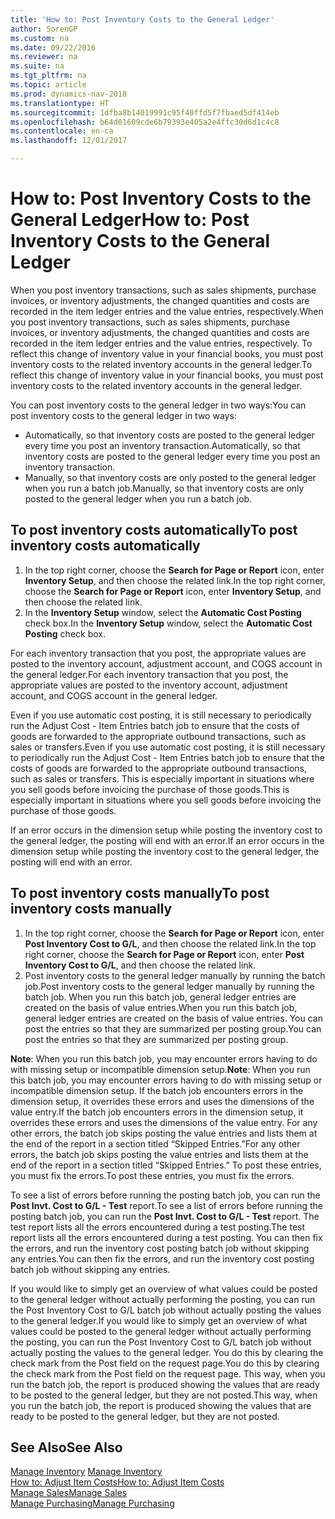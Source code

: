 ```yaml
---
title: 'How to: Post Inventory Costs to the General Ledger'
author: SorenGP
ms.custom: na
ms.date: 09/22/2016
ms.reviewer: na
ms.suite: na
ms.tgt_pltfrm: na
ms.topic: article
ms.prod: dynamics-nav-2018
ms.translationtype: HT
ms.sourcegitcommit: 1dfba8b14019991c95f40ffd5f7fbaed5df414eb
ms.openlocfilehash: b64d01609cde6b79393e405a2e4ffc30d6d1c4c8
ms.contentlocale: en-ca
ms.lasthandoff: 12/01/2017

---
```


# <a name="how-to-post-inventory-costs-to-the-general-ledger"></a><span data-ttu-id="80c95-102">How to: Post Inventory Costs to the General Ledger</span><span class="sxs-lookup"><span data-stu-id="80c95-102">How to: Post Inventory Costs to the General Ledger</span></span>   
<span data-ttu-id="80c95-103">When you post inventory transactions, such as sales shipments, purchase invoices, or inventory adjustments, the changed quantities and costs are recorded in the item ledger entries and the value entries, respectively.</span><span class="sxs-lookup"><span data-stu-id="80c95-103">When you post inventory transactions, such as sales shipments, purchase invoices, or inventory adjustments, the changed quantities and costs are recorded in the item ledger entries and the value entries, respectively.</span></span> <span data-ttu-id="80c95-104">To reflect this change of inventory value in your financial books, you must post inventory costs to the related inventory accounts in the general ledger.</span><span class="sxs-lookup"><span data-stu-id="80c95-104">To reflect this change of inventory value in your financial books, you must post inventory costs to the related inventory accounts in the general ledger.</span></span>

<span data-ttu-id="80c95-105">You can post inventory costs to the general ledger in two ways:</span><span class="sxs-lookup"><span data-stu-id="80c95-105">You can post inventory costs to the general ledger in two ways:</span></span>

- <span data-ttu-id="80c95-106">Automatically, so that inventory costs are posted to the general ledger every time you post an inventory transaction.</span><span class="sxs-lookup"><span data-stu-id="80c95-106">Automatically, so that inventory costs are posted to the general ledger every time you post an inventory transaction.</span></span>
- <span data-ttu-id="80c95-107">Manually, so that inventory costs are only posted to the general ledger when you run a batch job.</span><span class="sxs-lookup"><span data-stu-id="80c95-107">Manually, so that inventory costs are only posted to the general ledger when you run a batch job.</span></span>


## <a name="to-post-inventory-costs-automatically"></a><span data-ttu-id="80c95-108">To post inventory costs automatically</span><span class="sxs-lookup"><span data-stu-id="80c95-108">To post inventory costs automatically</span></span>
1. <span data-ttu-id="80c95-109">In the top right corner, choose the **Search for Page or Report** icon, enter **Inventory Setup**, and then choose the related link.</span><span class="sxs-lookup"><span data-stu-id="80c95-109">In the top right corner, choose the **Search for Page or Report** icon, enter **Inventory Setup**, and then choose the related link.</span></span>
2. <span data-ttu-id="80c95-110">In the **Inventory Setup** window, select the **Automatic Cost Posting** check box.</span><span class="sxs-lookup"><span data-stu-id="80c95-110">In the **Inventory Setup** window, select the **Automatic Cost Posting** check box.</span></span>

<span data-ttu-id="80c95-111">For each inventory transaction that you post, the appropriate values are posted to the inventory account, adjustment account, and COGS account in the general ledger.</span><span class="sxs-lookup"><span data-stu-id="80c95-111">For each inventory transaction that you post, the appropriate values are posted to the inventory account, adjustment account, and COGS account in the general ledger.</span></span>

<span data-ttu-id="80c95-112">Even if you use automatic cost posting, it is still necessary to periodically run the Adjust Cost - Item Entries batch job to ensure that the costs of goods are forwarded to the appropriate outbound transactions, such as sales or transfers.</span><span class="sxs-lookup"><span data-stu-id="80c95-112">Even if you use automatic cost posting, it is still necessary to periodically run the Adjust Cost - Item Entries batch job to ensure that the costs of goods are forwarded to the appropriate outbound transactions, such as sales or transfers.</span></span> <span data-ttu-id="80c95-113">This is especially important in situations where you sell goods before invoicing the purchase of those goods.</span><span class="sxs-lookup"><span data-stu-id="80c95-113">This is especially important in situations where you sell goods before invoicing the purchase of those goods.</span></span>

<span data-ttu-id="80c95-114">If an error occurs in the dimension setup while posting the inventory cost to the general ledger, the posting will end with an error.</span><span class="sxs-lookup"><span data-stu-id="80c95-114">If an error occurs in the dimension setup while posting the inventory cost to the general ledger, the posting will end with an error.</span></span>

## <a name="to-post-inventory-costs-manually"></a><span data-ttu-id="80c95-115">To post inventory costs manually</span><span class="sxs-lookup"><span data-stu-id="80c95-115">To post inventory costs manually</span></span>
1. <span data-ttu-id="80c95-116">In the top right corner, choose the **Search for Page or Report** icon, enter **Post Inventory Cost to G/L**, and then choose the related link.</span><span class="sxs-lookup"><span data-stu-id="80c95-116">In the top right corner, choose the **Search for Page or Report** icon, enter **Post Inventory Cost to G/L**, and then choose the related link.</span></span>
2. <span data-ttu-id="80c95-117">Post inventory costs to the general ledger manually by running the batch job.</span><span class="sxs-lookup"><span data-stu-id="80c95-117">Post inventory costs to the general ledger manually by running the batch job.</span></span> <span data-ttu-id="80c95-118">When you run this batch job, general ledger entries are created on the basis of value entries.</span><span class="sxs-lookup"><span data-stu-id="80c95-118">When you run this batch job, general ledger entries are created on the basis of value entries.</span></span> <span data-ttu-id="80c95-119">You can post the entries so that they are summarized per posting group.</span><span class="sxs-lookup"><span data-stu-id="80c95-119">You can post the entries so that they are summarized per posting group.</span></span>

<span data-ttu-id="80c95-120">**Note**: When you run this batch job, you may encounter errors having to do with missing setup or incompatible dimension setup.</span><span class="sxs-lookup"><span data-stu-id="80c95-120">**Note**: When you run this batch job, you may encounter errors having to do with missing setup or incompatible dimension setup.</span></span> <span data-ttu-id="80c95-121">If the batch job encounters errors in the dimension setup, it overrides these errors and uses the dimensions of the value entry.</span><span class="sxs-lookup"><span data-stu-id="80c95-121">If the batch job encounters errors in the dimension setup, it overrides these errors and uses the dimensions of the value entry.</span></span> <span data-ttu-id="80c95-122">For any other errors, the batch job skips posting the value entries and lists them at the end of the report in a section titled “Skipped Entries.”</span><span class="sxs-lookup"><span data-stu-id="80c95-122">For any other errors, the batch job skips posting the value entries and lists them at the end of the report in a section titled “Skipped Entries.”</span></span> <span data-ttu-id="80c95-123">To post these entries, you must fix the errors.</span><span class="sxs-lookup"><span data-stu-id="80c95-123">To post these entries, you must fix the errors.</span></span>

<span data-ttu-id="80c95-124">To see a list of errors before running the posting batch job, you can run the **Post Invt. Cost to G/L - Test** report.</span><span class="sxs-lookup"><span data-stu-id="80c95-124">To see a list of errors before running the posting batch job, you can run the **Post Invt. Cost to G/L - Test** report.</span></span> <span data-ttu-id="80c95-125">The test report lists all the errors encountered during a test posting.</span><span class="sxs-lookup"><span data-stu-id="80c95-125">The test report lists all the errors encountered during a test posting.</span></span> <span data-ttu-id="80c95-126">You can then fix the errors, and run the inventory cost posting batch job without skipping any entries.</span><span class="sxs-lookup"><span data-stu-id="80c95-126">You can then fix the errors, and run the inventory cost posting batch job without skipping any entries.</span></span>

<span data-ttu-id="80c95-127">If you would like to simply get an overview of what values could be posted to the general ledger without actually performing the posting, you can run the Post Inventory Cost to G/L batch job without actually posting the values to the general ledger.</span><span class="sxs-lookup"><span data-stu-id="80c95-127">If you would like to simply get an overview of what values could be posted to the general ledger without actually performing the posting, you can run the Post Inventory Cost to G/L batch job without actually posting the values to the general ledger.</span></span> <span data-ttu-id="80c95-128">You do this by clearing the check mark from the Post field on the request page.</span><span class="sxs-lookup"><span data-stu-id="80c95-128">You do this by clearing the check mark from the Post field on the request page.</span></span> <span data-ttu-id="80c95-129">This way, when you run the batch job, the report is produced showing the values that are ready to be posted to the general ledger, but they are not posted.</span><span class="sxs-lookup"><span data-stu-id="80c95-129">This way, when you run the batch job, the report is produced showing the values that are ready to be posted to the general ledger, but they are not posted.</span></span>

## <a name="see-also"></a><span data-ttu-id="80c95-130">See Also</span><span class="sxs-lookup"><span data-stu-id="80c95-130">See Also</span></span>
<span data-ttu-id="80c95-131">[Manage Inventory](inventory-manage-inventory.md)  </span><span class="sxs-lookup"><span data-stu-id="80c95-131">[Manage Inventory](inventory-manage-inventory.md)  </span></span>  
[<span data-ttu-id="80c95-132">How to: Adjust Item Costs</span><span class="sxs-lookup"><span data-stu-id="80c95-132">How to: Adjust Item Costs</span></span>](inventory-how-adjust-item-costs.md)  
[<span data-ttu-id="80c95-133">Manage Sales</span><span class="sxs-lookup"><span data-stu-id="80c95-133">Manage Sales</span></span>](sales-manage-sales.md)  
[<span data-ttu-id="80c95-134">Manage Purchasing</span><span class="sxs-lookup"><span data-stu-id="80c95-134">Manage Purchasing</span></span>](purchasing-manage-purchasing.md)

